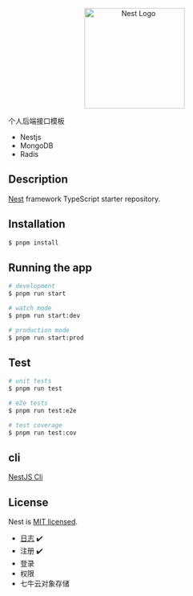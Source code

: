 <p align="center">
  <a href="http://nestjs.com/" target="blank"><img src="https://nestjs.com/img/logo-small.svg" width="200" alt="Nest Logo" /></a>
</p>

个人后端接口模板

- Nestjs
- MongoDB
- Radis

## Description

[Nest](https://github.com/nestjs/nest) framework TypeScript starter repository.

## Installation

```bash
$ pnpm install
```

## Running the app

```bash
# development
$ pnpm run start

# watch mode
$ pnpm run start:dev

# production mode
$ pnpm run start:prod
```

## Test

```bash
# unit tests
$ pnpm run test

# e2e tests
$ pnpm run test:e2e

# test coverage
$ pnpm run test:cov
```

## cli
[NestJS Cli](https://docs.nestjs.com/cli/overview)

## License

Nest is [MIT licensed](LICENSE).

- [日志](/docs/log.md) ✔️
- 注册 ✔️
- 登录
- 权限
- 七牛云对象存储
